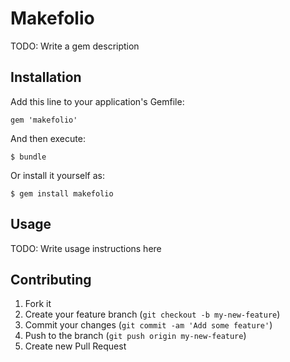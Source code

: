# Makefolio

TODO: Write a gem description

## Installation

Add this line to your application's Gemfile:

    gem 'makefolio'

And then execute:

    $ bundle

Or install it yourself as:

    $ gem install makefolio

## Usage

TODO: Write usage instructions here

## Contributing

1. Fork it
2. Create your feature branch (`git checkout -b my-new-feature`)
3. Commit your changes (`git commit -am 'Add some feature'`)
4. Push to the branch (`git push origin my-new-feature`)
5. Create new Pull Request
